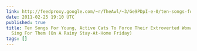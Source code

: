 ```yaml
---
link: http://feedproxy.google.com/~r/TheAwl/~3/Ge9PDpI-e-0/ten-songs-for-young-active-cats-to-force-their-extroverted-woman-owners-to-sing-for-them-on-a-rainy-stay-at-home-friday
date: 2011-02-25 19:10 UTC
published: true
title: Ten Songs For Young, Active Cats To Force Their Extroverted Woman Owners To
  Sing For Them (On A Rainy Stay-At-Home Friday)
tags: []
---
```



